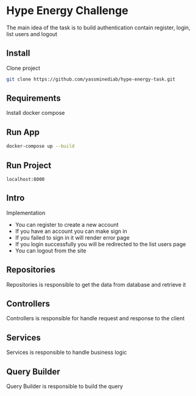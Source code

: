 
# Hype Energy Challenge

The main idea of the task is to build authentication contain register, login, list users and logout

## Install
Clone project

```bash
git clone https://github.com/yassminediab/hype-energy-task.git
``` 

## Requirements

Install docker compose

## Run App

 ```bash
docker-compose up --build
 ```

## Run Project
  ```
 localhost:8000
  ``` 

## Intro

Implementation
-  You can register to create a new account
-  If you have an account you can make sign in
-  If you failed to sign in it will render error page
-  If you login successfully you will be redirected to the list users page
-  You can logout from the site


## Repositories

Repositories is responsible to get the data from database and retrieve it

## Controllers

Controllers is responsible for handle request and response to the client

## Services

Services is responsible to handle business logic

## Query Builder

Query Builder is responsible to build the query


